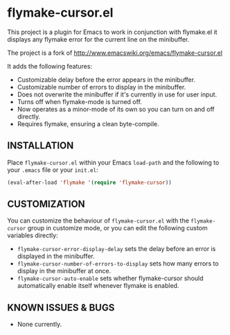 flymake-cursor.el
=================

This project is a plugin for Emacs to work in conjunction with flymake.el
it displays any flymake error for the current line on the minibuffer.

The project is a fork of http://www.emacswiki.org/emacs/flymake-cursor.el

It adds the following features:

 * Customizable delay before the error appears in the minibuffer.
 * Customizable number of errors to display in the minibuffer.
 * Does not overwrite the minibuffer if it's currently in use for user input.
 * Turns off when flymake-mode is turned off.
 * Now operates as a minor-mode of its own so you can turn on and off directly.
 * Requires flymake, ensuring a clean byte-compile.

INSTALLATION
------------

Place `flymake-cursor.el` within your Emacs `load-path` and the following to your
`.emacs` file or your `init.el`:

```lisp
(eval-after-load 'flymake '(require 'flymake-cursor))
```

CUSTOMIZATION
-------------

You can customize the behaviour of `flymake-cursor.el` with the
`flymake-cursor` group in customize mode, or you can edit the
following custom variables directly:

 * `flymake-cursor-error-display-delay` sets the delay before an error is
   displayed in the minibuffer.
 * `flymake-cursor-number-of-errors-to-display` sets how many errors to
   display in the minibuffer at once.
 * `flymake-cursor-auto-enable` sets whether flymake-cursor should
   automatically enable itself whenever flymake is enabled.

KNOWN ISSUES & BUGS
-------------------

 * None currently.
